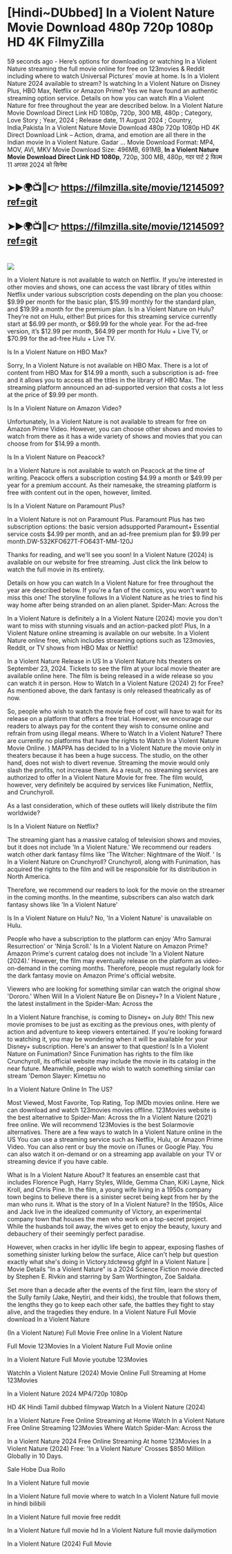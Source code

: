 # [Hindi~DUbbed] In a Violent Nature Movie Download 480p 720p 1080p HD 4K FilmyZilla


59 seconds ago - Here’s options for downloading or watching In a Violent Nature streaming the full movie online for free on 123movies & Reddit including where to watch Universal Pictures’ movie at home. Is In a Violent Nature 2024 available to stream? Is watching In a Violent Nature on Disney Plus, HBO Max, Netflix or Amazon Prime? Yes we have found an authentic streaming option service. Details on how you can watch #In a Violent Nature for free throughout the year are described below. In a Violent Nature Movie Download Direct Link HD 1080p, 720p, 300 MB, 480p ; Category, Love Story ; Year, 2024 ; Release date, 11 August 2024 ; Country, India,Pakista In a Violent Nature Movie Download 480p 720p 1080p HD 4K Direct Download Link – Action, drama, and emotion are all there in the Indian movie In a Violent Nature. Gadar ...
Movie Download Format: MP4, MOV, AVI, MKV
Movie Download Size: 496MB, 691MB, **In a Violent Nature Movie Download Direct Link HD 1080p**, 720p, 300 MB, 480p, गदर पार्ट 2 फिल्म 11 अगस्त 2024 को सिनेमा

## ➤►🌍📺📱👉   https://filmzilla.site/movie/1214509?ref=git

## ➤►🌍📺📱👉   https://filmzilla.site/movie/1214509?ref=git

#

<img src="https://image.tmdb.org/t/p/w780//buawWBeKYjYfeiPoS2jIcjOrghZ.jpg" />

In a Violent Nature is not available to watch on Netflix. If you’re interested in other movies and shows, one can access the vast library of titles within Netflix under various subscription costs depending on the plan you choose: $9.99 per month for the basic plan, $15.99 monthly for the standard plan, and $19.99 a month for the premium plan. Is In a Violent Nature on Hulu? They’re not on Hulu, either! But prices for this streaming service currently start at $6.99 per month, or $69.99 for the whole year. For the ad-free version, it’s $12.99 per month, $64.99 per month for Hulu + Live TV, or $70.99 for the ad-free Hulu + Live TV.

Is In a Violent Nature on HBO Max?

Sorry, In a Violent Nature is not available on HBO Max. There is a lot of content from HBO Max for $14.99 a month, such a subscription is ad- free and it allows you to access all the titles in the library of HBO Max. The streaming platform announced an ad-supported version that costs a lot less at the price of $9.99 per month.

Is In a Violent Nature on Amazon Video?

Unfortunately, In a Violent Nature is not available to stream for free on Amazon Prime Video. However, you can choose other shows and movies to watch from there as it has a wide variety of shows and movies that you can choose from for $14.99 a month.

Is In a Violent Nature on Peacock?

In a Violent Nature is not available to watch on Peacock at the time of writing. Peacock offers a subscription costing $4.99 a month or $49.99 per year for a premium account. As their namesake, the streaming platform is free with content out in the open, however, limited.

Is In a Violent Nature on Paramount Plus?

In a Violent Nature is not on Paramount Plus. Paramount Plus has two subscription options: the basic version adsupported Paramount+ Essential service costs $4.99 per month, and an ad-free premium plan for $9.99 per month.DW-532KFO627T-FO643T-MM-120J

Thanks for reading, and we'll see you soon! In a Violent Nature (2024) is available on our website for free streaming. Just click the link below to watch the full movie in its entirety.

Details on how you can watch In a Violent Nature for free throughout the year are described below. If you're a fan of the comics, you won't want to miss this one! The storyline follows In a Violent Nature as he tries to find his way home after being stranded on an alien planet. Spider-Man: Across the

In a Violent Nature is definitely a In a Violent Nature (2024) movie you don't want to miss with stunning visuals and an action-packed plot! Plus, In a Violent Nature online streaming is available on our website. In a Violent Nature online free, which includes streaming options such as 123movies, Reddit, or TV shows from HBO Max or Netflix!

In a Violent Nature Release in US In a Violent Nature hits theaters on September 23, 2024. Tickets to see the film at your local movie theater are available online here. The film is being released in a wide release so you can watch it in person. How to Watch In a Violent Nature (2024) 2) for Free? As mentioned above, the dark fantasy is only released theatrically as of now.

So, people who wish to watch the movie free of cost will have to wait for its release on a platform that offers a free trial. However, we encourage our readers to always pay for the content they wish to consume online and refrain from using illegal means. Where to Watch In a Violent Nature? There are currently no platforms that have the rights to Watch In a Violent Nature Movie Online. ) MAPPA has decided to In a Violent Nature the movie only in theaters because it has been a huge success. The studio, on the other hand, does not wish to divert revenue. Streaming the movie would only slash the profits, not increase them. As a result, no streaming services are authorized to offer In a Violent Nature Movie for free. The film would, however, very definitely be acquired by services like Funimation, Netflix, and Crunchyroll.

As a last consideration, which of these outlets will likely distribute the film worldwide?

Is In a Violent Nature on Netflix?

The streaming giant has a massive catalog of television shows and movies, but it does not include 'In a Violent Nature.' We recommend our readers watch other dark fantasy films like 'The Witcher: Nightmare of the Wolf. ' Is In a Violent Nature on Crunchyroll? Crunchyroll, along with Funimation, has acquired the rights to the film and will be responsible for its distribution in North America.

Therefore, we recommend our readers to look for the movie on the streamer in the coming months. In the meantime, subscribers can also watch dark fantasy shows like 'In a Violent Nature'

Is In a Violent Nature on Hulu? No, 'In a Violent Nature' is unavailable on Hulu.

People who have a subscription to the platform can enjoy 'Afro Samurai Resurrection' or 'Ninja Scroll.' Is In a Violent Nature on Amazon Prime? Amazon Prime's current catalog does not include 'In a Violent Nature (2024).' However, the film may eventually release on the platform as video-on-demand in the coming months. Therefore, people must regularly look for the dark fantasy movie on Amazon Prime's official website.

Viewers who are looking for something similar can watch the original show 'Dororo.' When Will In a Violent Nature Be on Disney+? In a Violent Nature , the latest installment in the Spider-Man: Across the

In a Violent Nature franchise, is coming to Disney+ on July 8th! This new movie promises to be just as exciting as the previous ones, with plenty of action and adventure to keep viewers entertained. If you're looking forward to watching it, you may be wondering when it will be available for your Disney+ subscription. Here's an answer to that question! Is In a Violent Nature on Funimation? Since Funimation has rights to the film like Crunchyroll, its official website may include the movie in its catalog in the near future. Meanwhile, people who wish to watch something similar can stream 'Demon Slayer: Kimetsu no

In a Violent Nature Online In The US?

Most Viewed, Most Favorite, Top Rating, Top IMDb movies online. Here we can download and watch 123movies movies offline. 123Movies website is the best alternative to Spider-Man: Across the In a Violent Nature (2021) free online. We will recommend 123Movies is the best Solarmovie alternatives. There are a few ways to watch In a Violent Nature online in the US You can use a streaming service such as Netflix, Hulu, or Amazon Prime Video. You can also rent or buy the movie on iTunes or Google Play. You can also watch it on-demand or on a streaming app available on your TV or streaming device if you have cable.

What is In a Violent Nature About? It features an ensemble cast that includes Florence Pugh, Harry Styles, Wilde, Gemma Chan, KiKi Layne, Nick Kroll, and Chris Pine. In the film, a young wife living in a 1950s company town begins to believe there is a sinister secret being kept from her by the man who runs it. What is the story of In a Violent Nature? In the 1950s, Alice and Jack live in the idealized community of Victory, an experimental company town that houses the men who work on a top-secret project. While the husbands toil away, the wives get to enjoy the beauty, luxury and debauchery of their seemingly perfect paradise.

However, when cracks in her idyllic life begin to appear, exposing flashes of something sinister lurking below the surface, Alice can't help but question exactly what she's doing in Victory.tdctewsg gfghf In a Violent Nature | Movie Details "In a Violent Nature" is a 2024 Science Fiction movie directed by Stephen E. Rivkin and starring by Sam Worthington, Zoe Saldaña.

Set more than a decade after the events of the first film, learn the story of the Sully family (Jake, Neytiri, and their kids), the trouble that follows them, the lengths they go to keep each other safe, the battles they fight to stay alive, and the tragedies they endure. In a Violent Nature Full Movie download In a Violent Nature

(In a Violent Nature) Full Movie Free online In a Violent Nature

Full Movie 123Movies In a Violent Nature Full Movie online

In a Violent Nature Full Movie youtube 123Movies

WatchIn a Violent Nature (2024) Movie Online Full Streaming at Home 123Movies

In a Violent Nature 2024 MP4/720p 1080p

HD 4K Hindi Tamil dubbed filmywap Watch In a Violent Nature (2024)

In a Violent Nature Free Online Streaming at Home Watch In a Violent Nature Free Online Streaming 123Movies Where Watch Spider-Man: Across the

In a Violent Nature 2024 Free Online Streaming At home 123Movies In a Violent Nature (2024) Free: 'In a Violent Nature' Crosses $850 Million Globally in 10 Days.

Sale Hobe Dua Roilo

In a Violent Nature full movie

In a Violent Nature full movie where to watch In a Violent Nature full movie in hindi bilibili

In a Violent Nature full movie free reddit

In a Violent Nature full movie hd In a Violent Nature full movie dailymotion

In a Violent Nature (2024) Full Movie